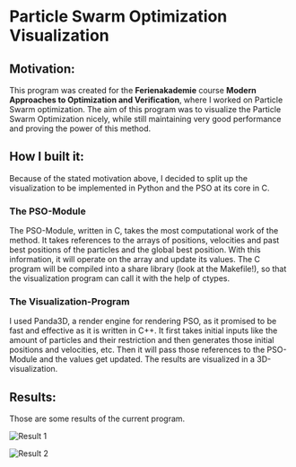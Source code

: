 # Particle Swarm Optimization Visualization

## Motivation:
This program was created for the **Ferienakademie** course
**Modern Approaches to Optimization and Verification**, where I 
worked on Particle Swarm optimization. The aim of this program was 
to visualize the Particle Swarm Optimization nicely, while still maintaining
very good performance and proving the power of this method.

## How I built it:
Because of the stated motivation above, I decided to split up 
the visualization to be implemented in Python and the PSO at its
core in C. 

### The PSO-Module
The PSO-Module, written in C, takes the most computational work of
the method. It takes references to the arrays of positions, velocities
and past best positions of the particles and the global best position.
With this information, it will operate on the array and update its values.
The C program will be compiled into a share library (look at the Makefile!),
so that the visualization program can call it with the help of ctypes.

### The Visualization-Program
I used Panda3D, a render engine for 
rendering PSO, as it promised to be fast and effective as it is written 
in C++. It first takes initial inputs like the amount of particles
and their restriction and then generates those initial positions 
and velocities, etc. Then it will pass those references to the PSO-Module
and the values get updated. The results are visualized in a 3D-visualization.


## Results:
Those are some results of the current program.

![Result 1]("/images/schwefel.jpg")

![Result 2]("/images/pizzs.jpg")






